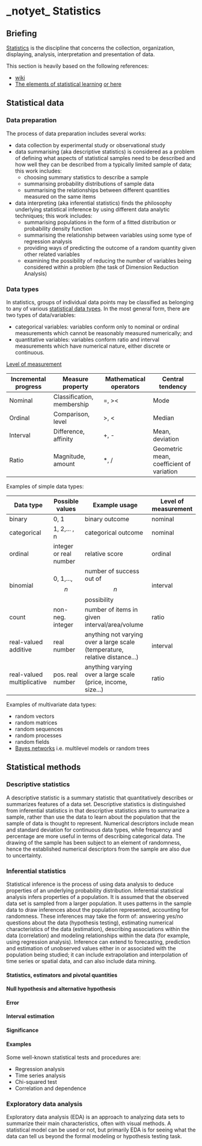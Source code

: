 # \_notyet\_ Statistics


## Briefing 
[Statistics](https://en.wikipedia.org/wiki/Statistics) is the discipline that concerns the collection, organization, displaying, analysis, interpretation and presentation of data.

This section is heavily based on the following references:

- [wiki](https://en.wikipedia.org/wiki/Statistics)
- [The elements of statistical learning](https://www.amazon.com/Elements-Statistical-Learning-Prediction-Statistics/dp/0387848576) [or here](https://web.stanford.edu/~hastie/ElemStatLearn/)



## Statistical data
### Data preparation
The process of data preparation includes several works:

- data collection by experimental study or observational study
- data summarising (aka descriptive statistics) is considered as a problem of defining what aspects of statistical samples need to be described and how well they can be described from a typically limited sample of data; this work includes:
  + choosing summary statistics to describe a sample
  + summarising probability distributions of sample data 
  + summarising the relationships between different quantities measured on the same items 
- data interpreting (aka inferential statistics) finds the philosophy underlying statistical inference by using different data analytic techniques; this work includes:
  + summarising populations in the form of a fitted distribution or probability density function
  + summarising the relationship between variables using some type of regression analysis
  + providing ways of predicting the outcome of a random quantity given other related variables
  + examining the possibility of reducing the number of variables being considered within a problem (the task of Dimension Reduction Analysis)


### Data types
In statistics, groups of individual data points may be classified as belonging to any of various [statistical data types](https://en.wikipedia.org/wiki/Statistical_data_type). In the most general form, there are two types of data/variables:

- categorical variables: variables conform only to nominal or ordinal measurements which cannot be reasonably measured numerically; and
- quantitative variables: variables conform ratio and interval measurements which have numerical nature, either discrete or continuous.

[Level of measurement](https://en.wikipedia.org/wiki/Level_of_measurement)

| Incremental progress | Measure property | Mathematical operators | Central tendency |
| ---                  | ---              | ---                    | ---              |
| Nominal  | Classification, membership   | \=, \>\< | Mode            |  
| Ordinal  | Comparison, level            | \>, \<   | Median          |
| Interval | Difference, affinity         | \+, \-   | Mean, deviation |
| Ratio    | Magnitude, amount            | \*, \/   | Geometric mean, coefficient of variation |

Examples of simple data types:

| Data type                  | Possible values  | Example usage  | Level of measurement |
| ---                        | ---              | ---            | ---                  |
| binary                     | 0, 1             | binary outcome | nominal              |
| categorical                | 1, 2,... , n           | categorical outcome | nominal |
| ordinal                    | integer or real number | relative score      | ordinal |
| binomial                   | 0, 1,..., $$n$$  | number of success out of $$n$$ possibility | interval |
| count                      | non-neg. integer | number of items in given interval/area/volume | ratio |
| real-valued additive       | real number      | anything not varying over a large scale (temperature, relative distance...)   | interval |
| real-valued multiplicative | pos. real number | anything varying over a large scale (price, income, size...)  | ratio    |

Examples of multivariate data types:

- random vectors
- random matrices
- random sequences
- random processes
- random fields
- [Bayes networks](https://en.wikipedia.org/wiki/Bayesian_network) i.e. multilevel models or random trees


## Statistical methods
### Descriptive statistics
A descriptive statistic is a summary statistic that quantitatively describes or summarizes features of a data set. Descriptive statistics is distinguished from inferential statistics in that descriptive statistics aims to summarize a sample, rather than use the data to learn about the population that the sample of data is thought to represent. Numerical descriptors include mean and standard deviation for continuous data types, while frequency and percentage are more useful in terms of describing categorical data. The drawing of the sample has been subject to an element of randomness, hence the established numerical descriptors from the sample are also due to uncertainty. 


### Inferential statistics
Statistical inference is the process of using data analysis to deduce properties of an underlying probability distribution. Inferential statistical analysis infers properties of a population. It is assumed that the observed data set is sampled from a larger population. It uses patterns in the sample data to draw inferences about the population represented, accounting for randomness. These inferences may take the form of: answering yes/no questions about the data (hypothesis testing), estimating numerical characteristics of the data (estimation), describing associations within the data (correlation) and modeling relationships within the data (for example, using regression analysis). Inference can extend to forecasting, prediction and estimation of unobserved values either in or associated with the population being studied; it can include extrapolation and interpolation of time series or spatial data, and can also include data mining.

#### Statistics, estimators and pivotal quantities

#### Null hypothesis and alternative hypothesis

#### Error

#### Interval estimation

#### Significance

#### Examples
Some well-known statistical tests and procedures are:

- Regression analysis
- Time series analysis 
- Chi-squared test
- Correlation and dependence

### Exploratory data analysis
Exploratory data analysis (EDA) is an approach to analyzing data sets to summarize their main characteristics, often with visual methods. A statistical model can be used or not, but primarily EDA is for seeing what the data can tell us beyond the formal modeling or hypothesis testing task.
